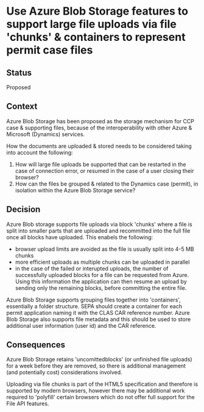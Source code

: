 # Use Azure Blob Storage features to support large file uploads via file 'chunks' & containers to represent permit case files

## Status

Proposed

## Context

Azure Blob Storage has been proposed as the storage mechanism for CCP case & supporting files, because of the interoperability with other Azure & Microsoft (Dynamics) services.

How the documents are uploaded & stored needs to be considered taking into account the following:

1. How will large file uploads be supported that can be restarted in the case of connection error, or resumed in the case of a user closing their browser?
2. How can the files be grouped & related to the Dynamics case (permit), in isolation within the Azure Blob Storage service?

## Decision

Azure Blob storage supports file uploads via block 'chunks' where a file is split into smaller parts that are uploaded and recommitted into the full file once all 
blocks have uploaded.  This enabels the following:
* browser upload limits are avoided as the file is usually split into 4-5 MB chunks
* more efficient uploads as multiple chunks can be uploaded in parallel
* in the case of the failed or interupted uploads, the number of successfully uploaded blocks for a file can be requested from Azure.  Using this information the application can then resume an upload by sending only the remaining blocks, before committing the entire file.

Azure Blob Storage supports grouping files together into 'containers', essentially a folder structure.  SEPA should create a container for each permit application naming it with the CLAS CAR reference number.
Azure Blob Storage also supports file metadata and this should be used to store additional user information (user id) and the CAR reference.

## Consequences

Azure Blob Storage retains 'uncomittedblocks' (or unfinished file uploads) for a week before they are removed, so there is additional management (and potentially cost) considerations involved.

Uploading via file chunks is part of the HTML5 specification and therefore is supported by modern browsers, however there may be additional work required to 'polyfill' certain browsers which do not offer full support for the File API features. 
